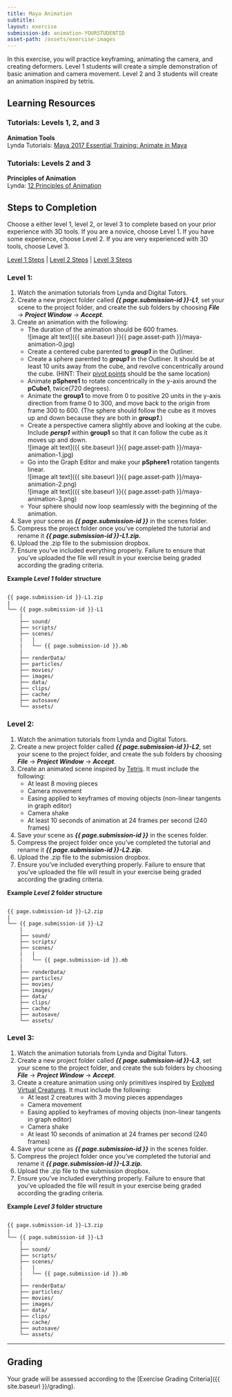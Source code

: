 ```yaml
---
title: Maya Animation
subtitle: 
layout: exercise
submission-id: animation-YOURSTUDENTID
asset-path: /assets/exercise-images
---
```


In this exercise, you will practice keyframing, animating the camera, and creating deformers. Level 1 students will create a simple demonstration of basic animation and camera movement. Level 2 and 3 students will create an animation inspired by tetris.

## Learning Resources

### Tutorials: Levels 1, 2, and 3

**Animation Tools**  
Lynda Tutorials: [Maya 2017 Essential Training: Animate in Maya](https://www.lynda.com/Maya-tutorials/Understanding-animation-interface/432363/514813-4.html?org=psu.edu)  

### Tutorials: Levels 2 and 3

**Principles of Animation**  
Lynda: [12 Principles of Animation](https://www.lynda.com/3ds-Max-tutorials/12-Principles-Animation-CG-Animators/474685-2.html?org=psu.edu)  

## Steps to Completion

Choose a either level 1, level 2, or level 3 to complete based on your prior experience with 3D tools. If you are a novice, choose Level 1. If you have some experience, choose Level 2. If you are very experienced with 3D tools, choose Level 3.

[Level 1 Steps](#level-1) | [Level 2 Steps](#level-2) | [Level 3 Steps](#level-3)

### <a name="level-1"></a>Level 1:

1. Watch the animation tutorials from Lynda and Digital Tutors.
2. Create a new project folder called **_{{ page.submission-id }}-L1_**, set your scene to the project folder, and create the sub folders by choosing **_File_** → **_Project Window_** → **_Accept_**.
3. Create an animation with the following:
   - The duration of the animation should be 600 frames.  
   ![image alt text]({{ site.baseurl }}{{ page.asset-path }}/maya-animation-0.jpg)
   - Create a centered cube parented to **_group1_** in the Outliner. 
   - Create a sphere parented to **_group1_** in the Outliner. It should be at least 10 units away from the cube, and revolve concentrically around the cube. (HINT: Their [pivot points](https://vimeo.com/24713801) should be the same location)
   - Animate **pSphere1** to rotate concentrically in the y-axis around the **pCube1**, twice(720 degrees).
   - Animate the **group1** to move from 0 to positive 20 units in the y-axis direction from frame 0 to 300, and move back to the origin from frame 300 to 600. (The sphere should follow the cube as it moves up and down because they are both in **_group1_**.)
   - Create a perspective camera slightly above and looking at the cube. Include **_persp1_** within **group1** so that it can follow the cube as it moves up and down.  
   ![image alt text]({{ site.baseurl }}{{ page.asset-path }}/maya-animation-1.jpg)  
   - Go into the Graph Editor and make your **pSphere1** rotation tangents linear.  
   ![image alt text]({{ site.baseurl }}{{ page.asset-path }}/maya-animation-2.png)  
   ![image alt text]({{ site.baseurl }}{{ page.asset-path }}/maya-animation-3.png)  
   - Your sphere should now loop seamlessly with the beginning of the animation. 
4. Save your scene as **_{{ page.submission-id }}_** in the scenes folder.
5. Compress the project folder once you’ve completed the tutorial and rename it **_{{ page.submission-id }}-L1.zip._**
6. Upload the .zip file to the submission dropbox.
7. Ensure you’ve included everything properly. Failure to ensure that you’ve uploaded the file will result in your exercise being graded according the grading criteria.

**Example _Level 1_ folder structure**

```

{{ page.submission-id }}-L1.zip
|
└── {{ page.submission-id }}-L1
    |
    ├── sound/
    ├── scripts/
    ├── scenes/
    |   |
    |   └── {{ page.submission-id }}.mb
    |
    ├── renderData/
    ├── particles/
    ├── movies/
    ├── images/
    ├── data/
    ├── clips/
    ├── cache/
    ├── autosave/
    └── assets/

```

### <a name="level-2"></a>Level 2:

1. Watch the animation tutorials from Lynda and Digital Tutors.
2. Create a new project folder called **_{{ page.submission-id }}-L2_**, set your scene to the project folder, and create the sub folders by choosing **_File_** → **_Project Window_** → **_Accept_**.
3. Create an animated scene inspired by [Tetris](http://www.youtube.com/watch?v=qIAAmaS9n0Q). It must include the following:
   - At least 8 moving pieces
   - Camera movement
   - Easing applied to keyframes of moving objects (non-linear tangents in graph editor)
   - Camera shake
   - At least 10 seconds of animation at 24 frames per second (240 frames)
4. Save your scene as **_{{ page.submission-id }}_** in the scenes folder.
5. Compress the project folder once you’ve completed the tutorial and rename it **_{{ page.submission-id }}-L2.zip._**
6. Upload the .zip file to the submission dropbox.
7. Ensure you’ve included everything properly. Failure to ensure that you’ve uploaded the file will result in your exercise being graded according the grading criteria.

**Example _Level 2_ folder structure**

```

{{ page.submission-id }}-L2.zip
|
└── {{ page.submission-id }}-L2
    |
    ├── sound/
    ├── scripts/
    ├── scenes/
    |   |
    |   └── {{ page.submission-id }}.mb
    |
    ├── renderData/
    ├── particles/
    ├── movies/
    ├── images/
    ├── data/
    ├── clips/
    ├── cache/
    ├── autosave/
    └── assets/

```

### <a name="level-3"></a>Level 3:

1. Watch the animation tutorials from Lynda and Digital Tutors.
2. Create a new project folder called **_{{ page.submission-id }}-L3_**, set your scene to the project folder, and create the sub folders by choosing **_File_** → **_Project Window_** → **_Accept_**.
3. Create a creature animation using only primitives inspired by [Evolved Virtual Creatures](http://www.youtube.com/watch?v=JBgG_VSP7f8). It must include the following:
   - At least 2 creatures with 3 moving pieces appendages
   - Camera movement
   - Easing applied to keyframes of moving objects (non-linear tangents in graph editor)
   - Camera shake
   - At least 10 seconds of animation at 24 frames per second (240 frames)
4. Save your scene as **_{{ page.submission-id }}_** in the scenes folder.
5. Compress the project folder once you’ve completed the tutorial and rename it **_{{ page.submission-id }}-L3.zip._**
6. Upload the .zip file to the submission dropbox.
7. Ensure you’ve included everything properly. Failure to ensure that you’ve uploaded the file will result in your exercise being graded according the grading criteria.

**Example _Level 3_ folder structure**

```

{{ page.submission-id }}-L3.zip
|
└── {{ page.submission-id }}-L3
    |
    ├── sound/
    ├── scripts/
    ├── scenes/
    |   |
    |   └── {{ page.submission-id }}.mb
    |
    ├── renderData/
    ├── particles/
    ├── movies/
    ├── images/
    ├── data/
    ├── clips/
    ├── cache/
    ├── autosave/
    └── assets/

```

* * *

## Grading
Your grade will be assessed according to the [Exercise Grading Criteria]({{ site.baseurl }}/grading). 